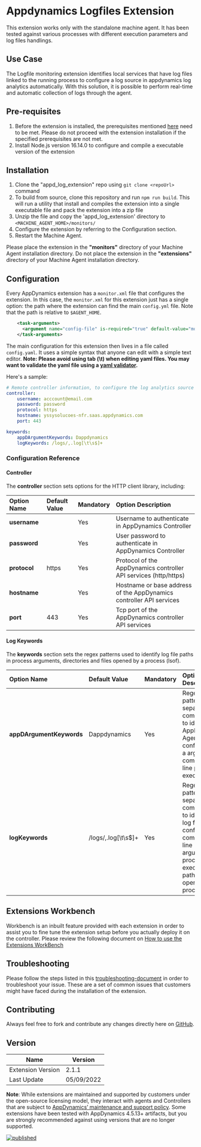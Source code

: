 # Appdynamics Logfiles Extension
This extension works only with the standalone machine agent. It has been tested against various processes with different execution parameters and log files handlings.

## Use Case ##
The Logfile monitoring extension identifies local services that have log files linked to the running process to configure a log source in appdynamics log analytics automatically. With this solution, it is possible to perform real-time and automatic collection of logs through the agent.

## Pre-requisites
1. Before the extension is installed, the prerequisites mentioned [here](https://docs.appdynamics.com/appd/21.x/21.6/en/analytics/deploy-analytics-with-the-analytics-agent/install-agent-side-components) need to be met. Please do not proceed with the extension installation if the specified prerequisites are not met.
2. Install Node.js version 16.14.0 to configure and compile a executable version of the extension

## Installation
1. Clone the "appd_log_extension" repo using `git clone <repoUrl>` command
2. To build from source, clone this repository and run `npm run build`. This will run a utility that install and compiles the extension into a single executable file and pack the extension into a zip file
3. Unzip the file and copy the 'appd_log_extension' directory to `<MACHINE_AGENT_HOME>/monitors/`
4. Configure the extension by referring to the Configuration section.
5. Restart the Machine Agent.

Please place the extension in the **"monitors"** directory of your Machine Agent installation directory. Do not place the extension in the **"extensions"** directory of your Machine Agent installation directory.

## Configuration

Every AppDynamics extension has a `monitor.xml` file that configures the extension. In this case, the `monitor.xml`
for this extension just has a single option: the path where the extension can find the main `config.yml` file. 
Note that the path is relative to `$AGENT_HOME`.

``` xml
    <task-arguments>
      <argument name="config-file" is-required="true" default-value="monitors/appd_log_extension/config.yml" />
    </task-arguments>
```

The main configuration for this extension then lives in a file called `config.yaml`. It uses a simple syntax that anyone can edit with a simple text editor. 
**Note: Please avoid using tab (\t) when editing yaml files. You may want to validate the yaml file using a [yaml validator](https://jsonformatter.org/yaml-validator).**

Here's a sample:

``` yml
# Remote controller information, to configure the log analytics source
controller:
    username: acccount@email.com
    password: password
    protocol: https
    hostname: yssysolucoes-nfr.saas.appdynamics.com
    port: 443

keywords:
    appDArgumentKeywords: Dappdynamics
    logKeywords: /logs/,.log[\t\s$]+

```


### Configuration Reference

#### Controller

The **controller** section sets options for the HTTP client library, including:

| Option Name         | Default Value | Mandatory| Option Description |
| :------------------ | :------------ | :------- | :----------------- |
| **username**        |               | Yes      | Username to authenticate in AppDynamics Controller |
| **password**        |               | Yes      | User password to authenticate in AppDynamics Controller |
| **protocol**        | https         | Yes      | Protocol of the AppDynamics controller API services (http/https)
| **hostname**        |               | Yes      | Hostname or base address of the AppDynamics controller API services |
| **port**            | 443           | Yes      | Tcp port of the AppDynamics controller API services |

#### Log Keywords

The **keywords** section sets the regex patterns used to identify log file paths in process arguments, directories and  files opened by a process (lsof).

| Option Name                | Default Value | Mandatory| Option Description |
| :------------------------- | :------------ | :--------| :----------------- |
| **appDArgumentKeywords**   | Dappdynamics  | Yes      |  Regex patterns, separated by comma, used to identify an AppDynamics Agent configured as a argument in command line process execution  |
| **logKeywords**            | /logs/,.log[\t\s$]+| Yes       | Regex patterns, separated by comma, used to identify a log file path configured in command-line arguments, process execution file path or files opened by a processs  |

## Extensions Workbench
Workbench is an inbuilt feature provided with each extension in order to assist you to fine tune the extension setup before you actually deploy it on the controller. Please review the following document on [How to use the Extensions WorkBench](https://community.appdynamics.com/t5/Knowledge-Base/How-to-use-the-Extensions-WorkBench/ta-p/30130)

## Troubleshooting
Please follow the steps listed in this [troubleshooting-document](https://community.appdynamics.com/t5/Knowledge-Base/How-to-troubleshoot-missing-custom-metrics-or-extensions-metrics/ta-p/28695) in order to troubleshoot your issue. These are a set of common issues that customers might have faced during the installation of the extension.

## Contributing

Always feel free to fork and contribute any changes directly here on [GitHub](https://github.com/YSSYBR/appd_log_extension/).

## Version
|          Name            |  Version   |
|--------------------------|------------|
|Extension Version         |2.1.1       |
|Last Update               |05/09/2022  |

**Note**: While extensions are maintained and supported by customers under the open-source licensing model, they interact with agents and Controllers that are subject to [AppDynamics’ maintenance and support policy](https://docs.appdynamics.com/latest/en/product-and-release-announcements/maintenance-support-for-software-versions). Some extensions have been tested with AppDynamics 4.5.13+ artifacts, but you are strongly recommended against using versions that are no longer supported.

[![published](https://static.production.devnetcloud.com/codeexchange/assets/images/devnet-published.svg)](https://developer.cisco.com/codeexchange/github/repo/YSSYBR/appd_log_extension)